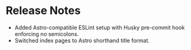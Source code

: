 # Release Notes

* Added Astro-compatible ESLint setup with Husky pre-commit hook enforcing no semicolons.
* Switched index pages to Astro shorthand title format.
